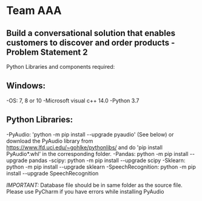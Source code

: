 # Team AAA

## Build a conversational solution that enables customers to discover and order products - Problem Statement 2

Python Libraries and components required:

## Windows:

-OS: 7, 8 or 10
-Microsoft visual c++ 14.0
-Python 3.7

## Python Libraries:

-PyAudio: 'python -m pip install --upgrade pyaudio' (See below) or download the PyAudio library from https://www.lfd.uci.edu/~gohlke/pythonlibs/ and do 'pip install PyAudio*.whl' in the corresponding folder.
-Pandas: python -m pip install --upgrade pandas
-scipy: python -m pip install --upgrade scipy
-Sklearn: python -m pip install --upgrade sklearn
-SpeechRecognition: python -m pip install --upgrade SpeechRecognition

*IMPORTANT:* Database file should be in same folder as the source file. Please use PyCharm if you have errors while installing PyAudio
